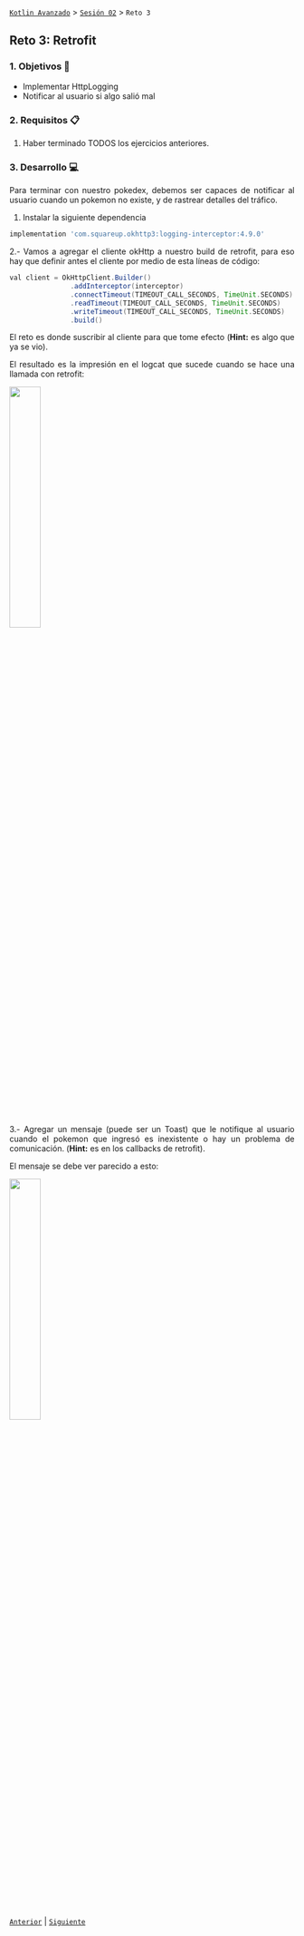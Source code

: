 [`Kotlin Avanzado`](../../Readme.md) > [`Sesión 02`](../Readme.md) > `Reto 3 `

## Reto 3: Retrofit

<div style="text-align: justify;">


### 1. Objetivos :dart:

- Implementar HttpLogging 
- Notificar al usuario si algo salió mal

### 2. Requisitos :clipboard:

1. Haber terminado TODOS los ejercicios anteriores.

### 3. Desarrollo :computer:

Para terminar con nuestro pokedex, debemos ser capaces de notificar al usuario cuando un pokemon no existe, y de rastrear detalles del tráfico.

  1. Instalar la siguiente dependencia

 ```groovy
 implementation 'com.squareup.okhttp3:logging-interceptor:4.9.0'
 ```

 2.- Vamos a agregar el cliente okHttp a nuestro build de retrofit, para eso hay que definir antes el cliente por medio de esta líneas de código:

 ```groovy
 val client = OkHttpClient.Builder()
                .addInterceptor(interceptor)
                .connectTimeout(TIMEOUT_CALL_SECONDS, TimeUnit.SECONDS)
                .readTimeout(TIMEOUT_CALL_SECONDS, TimeUnit.SECONDS)
                .writeTimeout(TIMEOUT_CALL_SECONDS, TimeUnit.SECONDS)
                .build()
 ```

 El reto es donde suscribir al cliente para que tome efecto (**Hint:** es algo que ya se vio).

 El resultado es la impresión en el logcat que sucede cuando se hace una llamada con retrofit:

 <img src="images/01.png" width="33%">

 3.- Agregar un mensaje (puede ser un Toast) que le notifique al usuario cuando el pokemon que ingresó es inexistente o hay un problema de comunicación. (**Hint:** es en los callbacks de retrofit).

 El mensaje se debe ver parecido a esto: 

  <img src="images/02.png" width="33%">



[`Anterior`](../Ejemplo-03) | [`Siguiente`](../Proyecto)      

</div>

